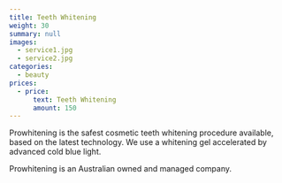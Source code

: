 ```yaml
---
title: Teeth Whitening
weight: 30
summary: null
images:
  - service1.jpg
  - service2.jpg
categories:
  - beauty
prices:
  - price:
      text: Teeth Whitening
      amount: 150
---
```

Prowhitening is the safest cosmetic teeth whitening procedure available, based on the latest technology. We use a whitening gel accelerated by advanced cold blue light.

Prowhitening is an Australian owned and managed company.
